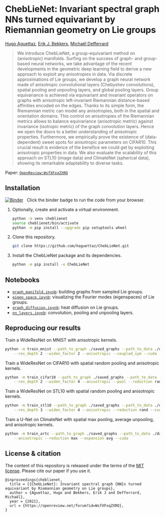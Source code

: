 # ChebLieNet: Invariant spectral graph NNs turned equivariant by Riemannian geometry on Lie groups

[Hugo Aguettaz](https://www.linkedin.com/in/hugo-aguettaz),
[Erik J. Bekkers](https://erikbekkers.bitbucket.io),
[Michaël Defferrard](https://deff.ch)

> We introduce ChebLieNet, a group-equivariant method on (anisotropic) manifolds.
> Surfing on the success of graph- and group-based neural networks, we take advantage of the recent developments in the geometric deep learning field to derive a new approach to exploit any anisotropies in data.
> Via discrete approximations of Lie groups, we develop a graph neural network made of anisotropic convolutional layers (Chebyshev convolutions), spatial pooling and unpooling layers, and global pooling layers.
> Group equivariance is achieved via equivariant and invariant operators on graphs with anisotropic left-invariant Riemannian distance-based affinities encoded on the edges.
> Thanks to its simple form, the Riemannian metric can model any anisotropies, both in the spatial and orientation domains.
> This control on anisotropies of the Riemannian metrics allows to balance equivariance (anisotropic metric) against invariance (isotropic metric) of the graph convolution layers.
> Hence we open the doors to a better understanding of anisotropic properties.
> Furthermore, we empirically prove the existence of (data-dependent) sweet spots for anisotropic parameters on CIFAR10.
> This crucial result is evidence of the benefice we could get by exploiting anisotropic properties in data.
> We also evaluate the scalability of this approach on STL10 (image data) and ClimateNet (spherical data), showing its remarkable adaptability to diverse tasks.

Paper: [`OpenReview:WsfXFxqZXRO`](https://openreview.net/forum?id=WsfXFxqZXRO)

## Installation

[![Binder](https://mybinder.org/badge_logo.svg)](https://mybinder.org/v2/gh/haguettaz/ChebLieNet/outputs?urlpath=lab)
&nbsp; Click the binder badge to run the code from your browser.

1. Optionally, create and activate a virtual environment.
    ```sh
    python -m venv cheblienet
    source cheblienet/bin/activate
    python -m pip install --upgrade pip setuptools wheel
    ```

2. Clone this repository.
    ```sh
    git clone https://github.com/haguettaz/ChebLieNet.git
    ```

3. Install the ChebLieNet package and its dependencies.
    ```sh
    python -m pip install -e ChebLieNet
    ```

## Notebooks

* [`graph_manifold.ipynb`]: building graphs from sampled Lie groups.
* [`eigen_space.ipynb`]: visualizing the Fourier modes (eigenspaces) of Lie groups.
* [`graph_diffusion.ipynb`]: heat diffusion on Lie groups.
* [`nn_layers.ipynb`]: convolution, pooling and unpooling layers.

[`graph_manifold.ipynb`]: https://nbviewer.jupyter.org/github/haguettaz/ChebLieNet/blob/outputs/notebooks/graph_manifold.ipynb
[`nn_layers.ipynb`]: https://nbviewer.jupyter.org/github/haguettaz/ChebLieNet/blob/outputs/notebooks/nn_layers.ipynb
[`eigen_space.ipynb`]: https://nbviewer.jupyter.org/github/haguettaz/ChebLieNet/blob/outputs/notebooks/eigen_space.ipynb
[`graph_diffusion.ipynb`]: https://nbviewer.jupyter.org/github/haguettaz/ChebLieNet/blob/outputs/notebooks/graph_diffusion.ipynb

## Reproducing our results

Train a WideResNet on MNIST with anisotropic kernels.
```sh
python -m train_mnist --path_to_graph ./saved_graphs --path_to_data ./data \
    --res_depth 2 --widen_factor 2 --anisotropic --coupled_sym --cuda
```

Train a WideResNet on CIFAR10 with spatial random pooling and anisotropic kernels.
```sh
python -m train_cifar10 --path_to_graph ./saved_graphs --path_to_data ./data \
    --res_depth 2 --widen_factor 4 --anisotropic --pool --reduction rand --cuda
```

Train a WideResNet on STL10 with spatial random pooling and anisotropic kernels.
```sh
python -m train_stl10 --path_to_graph ./saved_graphs --path_to_data ./data \
    --res_depth 3 --widen_factor 4 --anisotropic --reduction rand --cuda
```

Train a U-Net on ClimateNet with spatial max pooling, average unpooling, and anisotropic kernels.
```sh
python -m train_artc --path_to_graph ./saved_graphs --path_to_data ./data \
    --anisotropic --reduction max --expansion avg --cuda
```

## License & citation

The content of this repository is released under the terms of the [MIT license](LICENSE.txt).
Please cite our paper if you use it.

```
@inproceedings{cheblienet,
  title = {{ChebLieNet}: Invariant spectral graph {NN}s turned equivariant by Riemannian geometry on Lie groups},
  author = {Aguettaz, Hugo and Bekkers, Erik J and Defferrard, Michaël},
  year = {2021},
  url = {https://openreview.net/forum?id=WsfXFxqZXRO},
}
```
